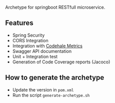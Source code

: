 Archetype for springboot RESTfull microservice.

## Features
- Spring Security
- CORS Integration
- Integration with [Codehale Metrics](https://dropwizard.github.io/metrics)
- Swagger API documentation
- Unit + Integration test
- Generation of Code Coverage reports (Jacoco)

## How to generate the archetype
- Update the version in ``pom.xml``
- Run the script ``generate-archetype.sh``
